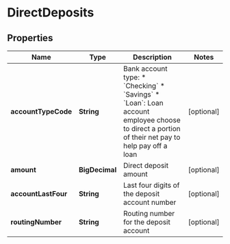 

# DirectDeposits


## Properties

| Name | Type | Description | Notes |
|------------ | ------------- | ------------- | -------------|
|**accountTypeCode** | **String** | Bank account type:  * &#x60;Checking&#x60;  * &#x60;Savings&#x60;  * &#x60;Loan&#x60;: Loan account employee choose to direct a portion of their net pay to help pay off a loan  |  [optional] |
|**amount** | **BigDecimal** | Direct deposit amount |  [optional] |
|**accountLastFour** | **String** | Last four digits of the deposit account number |  [optional] |
|**routingNumber** | **String** | Routing number for the deposit account |  [optional] |




